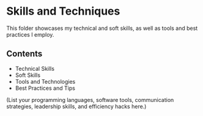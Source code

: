 # Skills and Techniques

This folder showcases my technical and soft skills, as well as tools and best practices I employ.

## Contents

- Technical Skills
- Soft Skills
- Tools and Technologies
- Best Practices and Tips

(List your programming languages, software tools, communication strategies, leadership skills, and efficiency hacks here.)